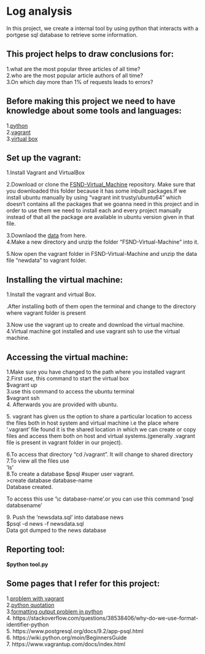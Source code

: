 ﻿
<h1>Log analysis</h1>
<p>In this project, we create a internal tool by using python that interacts with a portgese sql database to retrieve some information.</p>
<h2>This project helps to draw conclusions for:</h2>
1.what are the most popular three articles of all time?<br>
2.who are the most popular article authors of all time?<br>
3.On which day more than 1% of requests leads to errors?<br>
<h2>Before making this project we need to have knowledge about some tools and languages:</h2>
1.<a href="https://www.python.org/
">python</a><br>
2.<a href="https://www.vagrantup.com/">vagrant</a><br>
3.<a href="https://www.virtualbox.org/">virtual box</a><br>
<h2>Set up the vagrant:</h2>
1.Install Vagrant and VirtualBox
<p>2.Download or clone the <a href="https://s3.amazonaws.com/video.udacity-data.com/topher/2018/April/5acfbfa3_fsnd-virtual-machine/fsnd-virtual-machine.zipfullstack-nanodegree-vm"> FSND-Virtual_Machine</a> repository. Make sure that you downloaded this folder because it has some inbuilt packages.If we install ubuntu manually by using “vagrant init trusty/ubuntu64” which doesn’t  contains all the packages that we goanna need in this project and in order to use them we need to install each and every project manually instead of that all the package are available in ubuntu version given in that file.</p>
3.Downlaod the <a href="https://d17h27t6h515a5.cloudfront.net/topher/2016/August/57b5f748_newsdata/newsdata.zipdata">data</a> from here.
<br>4.Make a new directory and unzip the folder “FSND-Virtual-Machine” into it.
<p>5.Now open the vagrant folder in FSND-Virtual-Machine and unzip the data file “newdata”  to vagrant folder.</p>
<h2>Installing the virtual machine:</h2>
1.Install the vagrant and virtual Box.
<p>.After installing both of them open the terminal and change to the directory where vagrant folder is present</p>
3.Now use the vagrant up to create and download the virtual machine.<br>
4.Virtual machine got installed and use vagrant ssh to use the virtual machine.
<h2>Accessing the virtual machine:</h2>
1.Make sure you have changed to the path where you installed vagrant<br>
2.First use, this command to start the virtual box
<br>$vagrant up <br>
3.use this command to access the ubuntu terminal
<br>$vagrant ssh<br>
4. Afterwards you are provided with ubuntu.<br>
<p>5. vagrant has given us the option to share a particular location to access the files both in host system and virtual machine i.e the place where ‘.vagrant’ file found it is the shared location in which we can create or copy files and access them  both on host and virtual systems.(generally .vagrant file is present in vagrant folder in our project).</p>
6.To access that directory “cd /vagrant”. It will change to shared directory<br>
7.To view all the files use
<br>’ls'<br>
8.To create a database 
$psql #super user vagrant.<br>
>create database database-name<br>
Database created.<br><p> To access this use ‘\c database-name’.or you can use this command ‘psql databsename’</p>
9. Push the ‘newsdata.sql’ into database news
  <br> $psql -d news -f newsdata.sql<br>
   Data got dumped to the news database

  <h2>Reporting tool:</h2>
  <b> $python tool.py</b>

<h2>Some pages that I refer for this project:</h2>
1.<a href="https://stackoverflow.com/questions/30423849/psql-fatal-role-vagrant-does-not-exist">problem with vagrant</a><br> 2.<a href="https://stackoverflow.com/questions/7057450/why-does-python-use-unconventional-triple-quotation-marks-for-comments">python quotation</a><br> 3.<a href=" https://stackoverflow.com/questions/18934686/convert-datetime-object-of-type-b-d-y">formatting output problem in python</a><br> 4. https://stackoverflow.com/questions/38538406/why-do-we-use-format-identifier-python <br>5. https://www.postgresql.org/docs/9.2/app-psql.html<br> 6. https://wiki.python.org/moin/BeginnersGuide <br>7. https://www.vagrantup.com/docs/index.html  
